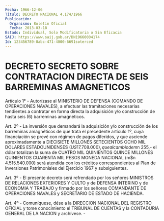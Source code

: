 ```yaml
---
Fecha: 1966-12-06
Título: DECRETO NACIONAL 4.174/1966
Publicación:
  Organismo: Boletín Oficial
  Fecha: 2013-03-18
Estado: Individual, Solo Modificatoria o Sin Eficacia
SAIJ: https://www.saij.gob.ar/DN19660004174
Id: 123456789-0abc-471-4000-6691soterced
---
```

# DECRETO SECRETO SOBRE CONTRATACION DIRECTA DE SEIS BARREMINAS AMAGNETICOS

<a id="1"></a>
Artículo 1° - Autorízase al MINISTERIO DE DEFENSA (COMANDO DE OPERACIONES NAVALES), a efectuar las tramitaciones necesarias tendientes a contratar en forma directa la adquisición y/o construcción de hasta seis (6) barreminas amagnéticos.

<a id="2"></a>
Art. 2º - La inversión que demandará la adquisición y/o construcción de los barreminas amagnéticos de que trata el precedente artículo 1º, cuya financiación se prevé con régimen de pagos diferidos, y que asciende aproximadamente a DIECISIETE MILLONES SETECIENTOS OCHO MIL DOLARES ESTADOUNIDENSES (U$S 17.708.000), que al cambio de m$n 255,- el dólar totalizan la suma de CUATRO MIL QUINIENTOS QUINCE MILLONES QUINIENTOS CUARENTA MIL PESOS MONEDA NACIONAL (m$n 4.515.540.000) será atendida con los créditos correspondientes al Plan de Inversiones Patrimoniales del Ejercicio 1967 y subsiguientes.

<a id="3"></a>
Art. 3º - El presente decreto será refrendado por los señores MINISTROS DE RELACIONES EXTERIORES Y CULTO y de DEFENSA INTERINO y de ECONOMIA Y TRABAJO y firmado por los señores COMANDANTE DE OPERACIONES NAVALES y SECRETARIO DE ESTADO DE HACIENDA.

<a id="4"></a>
Art. 4º - Comuníquese, dése a la DIRECCION NACIONAL DEL REGISTRO OFICIAL y tome conocimiento el TRIBUNAL DE CUENTAS y la CONTADURIA GENERAL DE LA NACION y archívese. -